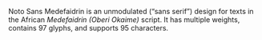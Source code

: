 Noto Sans Medefaidrin is an unmodulated (“sans serif”) design for texts in the African _Medefaidrin (Oberi Okaime)_ script. It has multiple weights, contains 97 glyphs, and supports 95 characters.